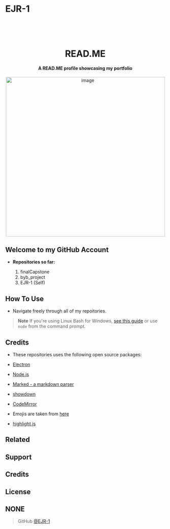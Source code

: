 # EJR-1


<h1 align="center">
  <br>

  <br>
  READ.ME
  <br>
</h1>

<h4 align="center"> A READ.ME profile showcasing my portfolio </h4>

<p align="center">
	<img width="501" alt="image" src="https://user-images.githubusercontent.com/122671771/219528518-dfd72758-4ebb-44fc-acb5-1d501f0d670c.png">
</p>
<p align="center">
  </a>

  </a>
	
  </a>
</p>



## Welcome to my GitHub Account

- **Repositories so far:**

	1. finalCapstone
	2. byb_project
	3. EJR-1 (Self) 


## How To Use

- Navigate freely through all of my repoitories.


> **Note**
> If you're using Linux Bash for Windows, [see this guide](https://www.howtogeek.com/261575/how-to-run-graphical-linux-desktop-applications-from-windows-10s-bash-shell/) or use `node` from the command prompt.



## Credits

- These repositories uses the following open source packages:

- [Electron](http://electron.atom.io/)
- [Node.js](https://nodejs.org/)
- [Marked - a markdown parser](https://github.com/chjj/marked)
- [showdown](http://showdownjs.github.io/showdown/)
- [CodeMirror](http://codemirror.net/)
- Emojis are taken from [here](https://github.com/arvida/emoji-cheat-sheet.com)
- [highlight.js](https://highlightjs.org/)

## Related


## Support





## Credits


## License

NONE
---


> GitHub [@EJR-1]([https://github.com/amitmerchant1990](https://github.com/EJR-1))


